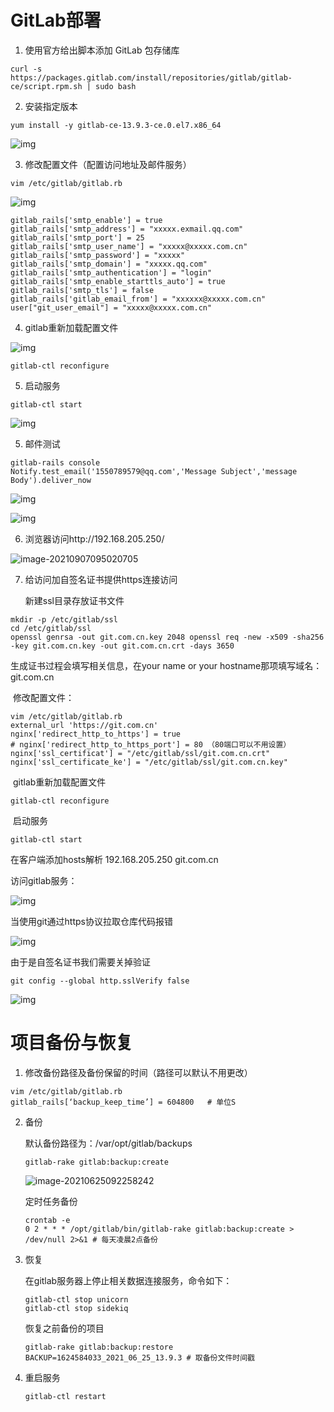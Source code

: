 # GitLab部署

1. 使用官方给出脚本添加 GitLab 包存储库

```shell
curl -s https://packages.gitlab.com/install/repositories/gitlab/gitlab-ce/script.rpm.sh | sudo bash
```

2. 安装指定版本

```shell
yum install -y gitlab-ce-13.9.3-ce.0.el7.x86_64
```

![img](D:\software\youdao_file\weixinobU7Vji2jSDT8WUoQ-GPtcbtUpic\0ad56e5056394424be1d815a2148eed3\clipboard.png)

3. 修改配置文件（配置访问地址及邮件服务）

```shell
vim /etc/gitlab/gitlab.rb
```

![img](D:\software\youdao_file\weixinobU7Vji2jSDT8WUoQ-GPtcbtUpic\ded5e23a6e614d8aa045eb09c09dd5fc\clipboard.png)

```shell
gitlab_rails['smtp_enable'] = true
gitlab_rails['smtp_address'] = "xxxxx.exmail.qq.com"
gitlab_rails['smtp_port'] = 25
gitlab_rails['smtp_user_name'] = "xxxxx@xxxxx.com.cn"
gitlab_rails['smtp_password'] = "xxxxx"
gitlab_rails['smtp_domain'] = "xxxxx.qq.com"
gitlab_rails['smtp_authentication'] = "login"
gitlab_rails['smtp_enable_starttls_auto'] = true
gitlab_rails['smtp_tls'] = false
gitlab_rails['gitlab_email_from'] = "xxxxxx@xxxxx.com.cn"
user["git_user_email"] = "xxxxx@xxxxx.com.cn"
```

4. gitlab重新加载配置文件

![img](D:\software\youdao_file\weixinobU7Vji2jSDT8WUoQ-GPtcbtUpic\c350ba2c28204a5fad0c8c134a416325\clipboard.png)

```shell
gitlab-ctl reconfigure
```

5. 启动服务

```shell
gitlab-ctl start
```

![img](D:\software\youdao_file\weixinobU7Vji2jSDT8WUoQ-GPtcbtUpic\44096c5d4e62491fa61b20912e0829e2\clipboard.png)

5. 邮件测试

```shell
gitlab-rails console
Notify.test_email('1550789579@qq.com','Message Subject','message Body').deliver_now
```

![img](D:\software\youdao_file\weixinobU7Vji2jSDT8WUoQ-GPtcbtUpic\f4d31a26b6d849aaa4f3df96c31b254d\clipboard.png)

![img](D:\software\youdao_file\weixinobU7Vji2jSDT8WUoQ-GPtcbtUpic\c562092e5712424aba8d233a9f2e87db\clipboard.png)

6. 浏览器访问http://192.168.205.250/

![image-20210907095020705](C:\Users\15507\AppData\Roaming\Typora\typora-user-images\image-20210907095020705.png)

7. 给访问加自签名证书提供https连接访问

   新建ssl目录存放证书文件

```shell
mkdir -p /etc/gitlab/ssl
cd /etc/gitlab/ssl
openssl genrsa -out git.com.cn.key 2048 openssl req -new -x509 -sha256 -key git.com.cn.key -out git.com.cn.crt -days 3650
```

生成证书过程会填写相关信息，在your name or your hostname那项填写域名：git.com.cn

​	修改配置文件：

```shell
vim /etc/gitlab/gitlab.rb
external_url 'https://git.com.cn'
nginx['redirect_http_to_https'] = true
# nginx['redirect_http_to_https_port'] = 80 （80端口可以不用设置）
nginx['ssl_certificat'] = "/etc/gitlab/ssl/git.com.cn.crt"
nginx['ssl_certificate_ke'] = "/etc/gitlab/ssl/git.com.cn.key"
```

​	gitlab重新加载配置文件

```shell
gitlab-ctl reconfigure
```

​	启动服务

```shell
gitlab-ctl start
```

在客户端添加hosts解析 192.168.205.250 git.com.cn

访问gitlab服务：

![img](D:\software\youdao_file\weixinobU7Vji2jSDT8WUoQ-GPtcbtUpic\48cf05eeae074d5fa663b10b963a324c\clipboard.png)

当使用git通过https协议拉取仓库代码报错

![img](D:\software\youdao_file\weixinobU7Vji2jSDT8WUoQ-GPtcbtUpic\cb88e516cbcb40a286a0c829750d7203\clipboard.png)

由于是自签名证书我们需要关掉验证

```shell
git config --global http.sslVerify false
```

![img](D:\software\youdao_file\weixinobU7Vji2jSDT8WUoQ-GPtcbtUpic\848f001e16f54fa0aa3c8d41f9110ed8\clipboard.png)

# 项目备份与恢复

1. 修改备份路径及备份保留的时间（路径可以默认不用更改）

```shell
vim /etc/gitlab/gitlab.rb
gitlab_rails[‘backup_keep_time’] = 604800   # 单位S
```

2. 备份

   默认备份路径为：/var/opt/gitlab/backups

   ```shell
   gitlab-rake gitlab:backup:create
   ```

   ![image-20210625092258242](C:\Users\15507\AppData\Roaming\Typora\typora-user-images\image-20210625092258242.png)

   定时任务备份

   ```shell
   crontab -e
   0 2 * * * /opt/gitlab/bin/gitlab-rake gitlab:backup:create > /dev/null 2>&1 # 每天凌晨2点备份
   ```

   

3. 恢复

   在gitlab服务器上停止相关数据连接服务，命令如下：

   ```shell
   gitlab-ctl stop unicorn
   gitlab-ctl stop sidekiq
   ```

   恢复之前备份的项目

   ```shell
   gitlab-rake gitlab:backup:restore BACKUP=1624584033_2021_06_25_13.9.3 # 取备份文件时间戳
   ```

4. 重启服务

   ```shell
   gitlab-ctl restart
   ```

   